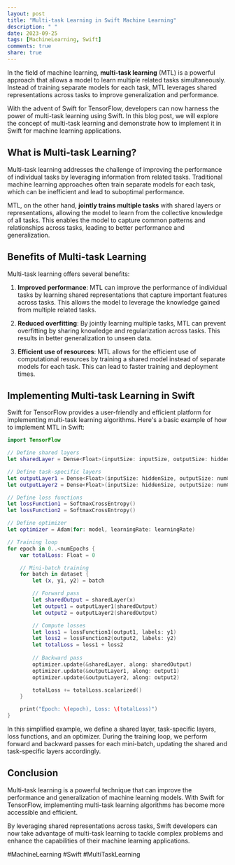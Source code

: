 ```yaml
---
layout: post
title: "Multi-task Learning in Swift Machine Learning"
description: " "
date: 2023-09-25
tags: [MachineLearning, Swift]
comments: true
share: true
---
```


In the field of machine learning, **multi-task learning** (MTL) is a powerful approach that allows a model to learn multiple related tasks simultaneously. Instead of training separate models for each task, MTL leverages shared representations across tasks to improve generalization and performance.

With the advent of Swift for TensorFlow, developers can now harness the power of multi-task learning using Swift. In this blog post, we will explore the concept of multi-task learning and demonstrate how to implement it in Swift for machine learning applications.

## What is Multi-task Learning?

Multi-task learning addresses the challenge of improving the performance of individual tasks by leveraging information from related tasks. Traditional machine learning approaches often train separate models for each task, which can be inefficient and lead to suboptimal performance.

MTL, on the other hand, **jointly trains multiple tasks** with shared layers or representations, allowing the model to learn from the collective knowledge of all tasks. This enables the model to capture common patterns and relationships across tasks, leading to better performance and generalization.

## Benefits of Multi-task Learning

Multi-task learning offers several benefits:

1. **Improved performance**: MTL can improve the performance of individual tasks by learning shared representations that capture important features across tasks. This allows the model to leverage the knowledge gained from multiple related tasks.

2. **Reduced overfitting**: By jointly learning multiple tasks, MTL can prevent overfitting by sharing knowledge and regularization across tasks. This results in better generalization to unseen data.

3. **Efficient use of resources**: MTL allows for the efficient use of computational resources by training a shared model instead of separate models for each task. This can lead to faster training and deployment times.

## Implementing Multi-task Learning in Swift

Swift for TensorFlow provides a user-friendly and efficient platform for implementing multi-task learning algorithms. Here's a basic example of how to implement MTL in Swift:

```swift
import TensorFlow

// Define shared layers
let sharedLayer = Dense<Float>(inputSize: inputSize, outputSize: hiddenSize)

// Define task-specific layers
let outputLayer1 = Dense<Float>(inputSize: hiddenSize, outputSize: numClasses1)
let outputLayer2 = Dense<Float>(inputSize: hiddenSize, outputSize: numClasses2)

// Define loss functions
let lossFunction1 = SoftmaxCrossEntropy()
let lossFunction2 = SoftmaxCrossEntropy()

// Define optimizer
let optimizer = Adam(for: model, learningRate: learningRate)

// Training loop
for epoch in 0..<numEpochs {
    var totalLoss: Float = 0

    // Mini-batch training
    for batch in dataset {
        let (x, y1, y2) = batch

        // Forward pass
        let sharedOutput = sharedLayer(x)
        let output1 = outputLayer1(sharedOutput)
        let output2 = outputLayer2(sharedOutput)

        // Compute losses
        let loss1 = lossFunction1(output1, labels: y1)
        let loss2 = lossFunction2(output2, labels: y2)
        let totalLoss = loss1 + loss2
        
        // Backward pass
        optimizer.update(&sharedLayer, along: sharedOutput)
        optimizer.update(&outputLayer1, along: output1)
        optimizer.update(&outputLayer2, along: output2)

        totalLoss += totalLoss.scalarized()
    }

    print("Epoch: \(epoch), Loss: \(totalLoss)")
}
```

In this simplified example, we define a shared layer, task-specific layers, loss functions, and an optimizer. During the training loop, we perform forward and backward passes for each mini-batch, updating the shared and task-specific layers accordingly.

## Conclusion

Multi-task learning is a powerful technique that can improve the performance and generalization of machine learning models. With Swift for TensorFlow, implementing multi-task learning algorithms has become more accessible and efficient.

By leveraging shared representations across tasks, Swift developers can now take advantage of multi-task learning to tackle complex problems and enhance the capabilities of their machine learning applications.

#MachineLearning #Swift #MultiTaskLearning